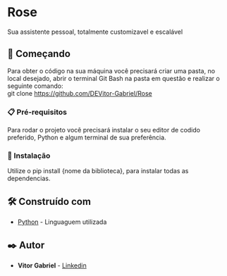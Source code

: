 # Rose

Sua assistente pessoal, totalmente customizavel e escalável

## 🚀 Começando

Para obter o código na sua máquina você precisará criar uma pasta, no local desejado, abrir o terminal Git Bash na pasta em questão e realizar o seguinte comando:<br>
git clone https://github.com/DEVitor-Gabriel/Rose

### 📋 Pré-requisitos

Para rodar o projeto você precisará instalar o seu editor de codido preferido, Python e algum terminal de sua preferência.

### 🔧 Instalação

Utilize o pip install {nome da biblioteca}, para instalar todas as dependencias.

## 🛠️ Construído com
* [Python](https://www.python.org/) - Linguaguem utilizada

## ✒️ Autor

* **Vitor Gabriel** - [Linkedin](https://www.linkedin.com/in/vitor-gabriel-220445203/)
